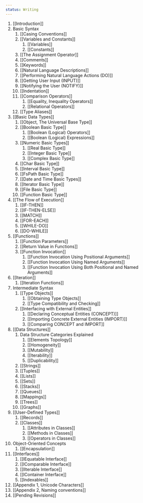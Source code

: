 ```yaml
---
status: Writing
---
```

1. [[Introduction]]
2. Basic Syntax
	1. [[Casing Conventions]]
	2. [[Variables and Constants]]
		1. [[Variables]]
		2. [[Constants]]
	3. [[The Assignment Operator]]
	4. [[Comments]]
	5. [[Keywords]]
	6. [[Natural Language Descriptions]]
	7. [[Performing Natural Language Actions (DO)]]
	8. [[Getting User Input (INPUT)]]
	9. [[Notifying the User (NOTIFY)]]
	10. [[Indentation]]
	11. [[Comparison Operators]]
		1. [[Equality, Inequality Operators]]
		2. [[Relational Operators]]
	12. [[Type Aliases]]
3. [[Basic Data Types]]
	1. [[Object, The Universal Base Type]]
	2. [[Boolean Basic Type]]
		1. [[Boolean (Logical) Operators]]
		2. [[Boolean (Logical) Expressions]]
	3. [[Numeric Basic Types]]
		1. [[Real Basic Type]]
		2. [[Integer Basic Type]]
		3. [[Complex Basic Type]]
	4. [[Char Basic Type]]
	5. [[Interval Basic Type]]
	6. [[FsPath Basic Type]]
	7. [[Date and Time Basic Types]]
	8. [[Iterator Basic Type]]
	9. [[File Basic Type]]
	10. [[Function Basic Type]]
4. [[The Flow of Execution]]
	1. [[IF-THEN]]
	2. [[IF-THEN-ELSE]]
	3. [[MATCH]]
	4. [[FOR-EACH]]
	5. [[WHILE-DO]]
	6. [[DO-WHILE]]
5. [[Functions]]
	1. [[Function Parameters]]
	2. [[Return Value in Functions]]
	3. [[Function Invocation]]
		1. [[Function Invocation Using Positional Arguments]]
		2. [[Function Invocation Using Named Arguments]]
		3. [[Function Invocation Using Both Positional and Named Arguments]]
6. [[Iteration]]
	1. [[Iteration Functions]]
7. Intermediate Syntax
	1. [[Type Objects]]
		1. [[Obtaining Type Objects]]
		2. [[Type Compatibility and Checking]]
	2.  [[Interfacing with External Entities]]
		1. [[Declaring Conceptual Entities (CONCEPT)]]
		2. [[Importing Concrete External Entities (IMPORT)]]
		3. [[Comparing CONCEPT and IMPORT]]
8. [[Data Structures]]
	1. Data Structure Categories Explained
		1. [[Elements Topology]]
		2. [[Homogeneity]]
		3. [[Mutability]]
		4. [[Iterability]]
		5. [[Duplicability]]
	2. [[Strings]]
	3. [[Tuples]]
	4. [[Lists]]
	5. [[Sets]]
	6. [[Stacks]]
	7. [[Queues]]
	8. [[Mappings]]
	9. [[Trees]]
	10. [[Graphs]]
9. [[User-Defined Types]]
	1. [[Records]]
	2. [[Classes]]
		1. [[Attributes in Classes]]
		2. [[Methods in Classes]]
		3. [[Operators in Classes]]
10. Object-Oriented Concepts
	1. [[Encapsulation]]
11. [[Interfaces]]
	1. [[IEquatable Interface]]
	2. [[IComparable Interface]]
	3. [[IIterable Interface]]
	4. [[IContainer Interface]]
	5. [[Indexables]]
12. [[Appendix 1, Unicode Characters]]
13. [[Appendix 2, Naming conventions]]
14. [[Pending Revisions]]